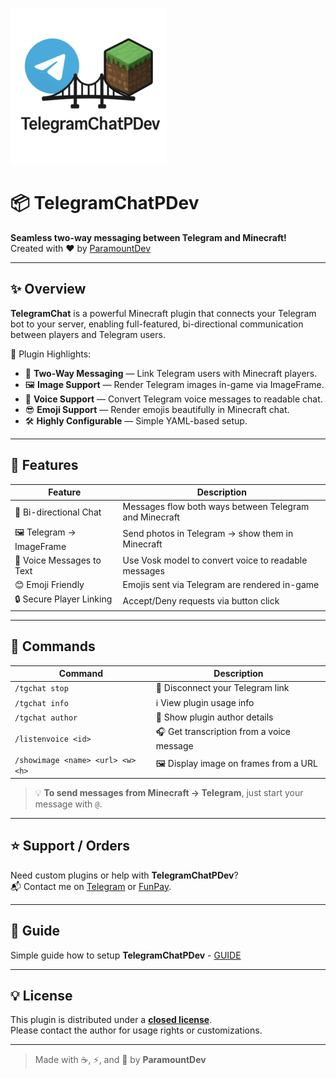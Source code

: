 ![TelegramChatPDev Logo](logo.png)
# 📦 TelegramChatPDev

**Seamless two-way messaging between Telegram and Minecraft!**  
Created with ❤️ by [ParamountDev](https://t.me/paramount1_dev)

---

## ✨ Overview

**TelegramChat** is a powerful Minecraft plugin that connects your Telegram bot to your server, enabling full-featured, bi-directional communication between players and Telegram users.

🧩 Plugin Highlights:

- 🔁 **Two-Way Messaging** — Link Telegram users with Minecraft players.
- 🖼️ **Image Support** — Render Telegram images in-game via ImageFrame.
- 🎤 **Voice Support** — Convert Telegram voice messages to readable chat.
- 😎 **Emoji Support** — Render emojis beautifully in Minecraft chat.
- 🛠️ **Highly Configurable** — Simple YAML-based setup.

---

## 🚀 Features

| Feature | Description |
|--------|-------------|
| 🔄 Bi-directional Chat | Messages flow both ways between Telegram and Minecraft |
| 🖼️ Telegram → ImageFrame | Send photos in Telegram → show them in Minecraft |
| 🎤 Voice Messages to Text | Use Vosk model to convert voice to readable messages |
| 😊 Emoji Friendly | Emojis sent via Telegram are rendered in-game |
| 🔒 Secure Player Linking | Accept/Deny requests via button click |

---

## 🧩 Commands

| Command | Description |
|--------|-------------|
| `/tgchat stop` | 🔌 Disconnect your Telegram link |
| `/tgchat info` | ℹ️ View plugin usage info |
| `/tgchat author` | 👤 Show plugin author details |
| `/listenvoice <id>` | 🎧 Get transcription from a voice message |
| `/showimage <name> <url> <w> <h>` | 🖼️ Display image on frames from a URL |

> 💡 **To send messages from Minecraft → Telegram**, just start your message with `@`.

---

## ⭐ Support / Orders  
Need custom plugins or help with **TelegramChatPDev**?  
📬 Contact me on [Telegram](https://t.me/paramount1_dev) or [FunPay](funpay.com/uk/users/14397429/).

---

## 🔧 Guide
Simple guide how to setup **TelegramChatPDev** - [GUIDE](https://github.com/paramountDev/TelegramChatPDev/blob/main/GUIDE.md)

---

## 💡 License  
This plugin is distributed under a **[closed license](https://github.com/paramountDev/TelegramChatPDev-Plugin-1.21.4/blob/main/LISENCE.md)**.  
Please contact the author for usage rights or customizations.

---

> Made with ☕, ⚡, and 🧠 by **ParamountDev**


